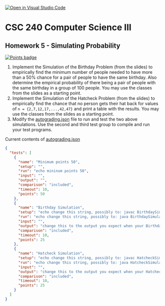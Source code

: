 [![Open in Visual Studio Code](https://classroom.github.com/assets/open-in-vscode-f059dc9a6f8d3a56e377f745f24479a46679e63a5d9fe6f495e02850cd0d8118.svg)](https://classroom.github.com/online_ide?assignment_repo_id=7184176&assignment_repo_type=AssignmentRepo)
# CSC 240 Computer Science III
## Homework 5 - Simulating Probability

[![Points badge](../../blob/badges/.github/badges/points.svg)](../../actions)

1. Implement the Simulation of the Birthday Problem (from the slides) to empirically find the minimum number of people needed to have more than a 50% chance for a pair of people to have the same birthday. Also determine the empirical probability of there being a pair of people with the same birthday in a group of 100 people. You may use the classes from the slides as a starting point.
2. Implement the Simulation of the Hatcheck Problem (from the slides) to empirically find the chance that no person gets their hat back for values of `n = {2,7,12,17,...,42,47}` and print a table with the results. You may use the classes from the slides as a starting point.
3. Modify the [autograding.json](.github/classroom/autograding.json) file to run and test the two above simulations. Use the second and third test group to compile and run your test programs.


Current contents of [autograding.json](.github/classroom/autograding.json)

```json
{
  "tests": [
    {
      "name": "Minimum points 50",
      "setup": "",
      "run": "echo mininum points 50",
      "input": "",
      "output": "",
      "comparison": "included",
      "timeout": 10,
      "points": 50
    },
    {
      "name": "Birthday Simulation",
      "setup": "echo change this string, possibly to: javac BirthdaySimulation.java",
      "run": "echo change this string, possibly to: java BirthdaySimulation",
      "input": "",
      "output": "change this to the output you expect when your BirthdaySimulation is correct",
      "comparison": "included",
      "timeout": 10,
      "points": 25
    },
    {
      "name": "Hatcheck Simulation",
      "setup": "echo change this string, possibly to: javac HatcheckSimulation.java",
      "run": "echo change this string, possibly to: java HatcheckSimulation",
      "input": "",
      "output": "change this to the output you expect when your HatcheckSimulation is correct",
      "comparison": "included",
      "timeout": 10,
      "points": 25
    }
  ]
}
```
